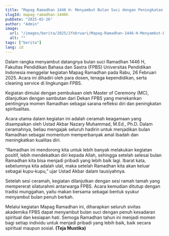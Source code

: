 ```yaml
---
title: "Mapag Ramadhan 1446 H: Menyambut Bulan Suci dengan Peningkatan Spiritualitas"
slugId: mapag-ramadhan-1446h
pubDate: "2025-02-26"
author: "Admin"
image:
  url: "/images/berita/2025/2februari/Mapag-Ramadhan-1446-H-Menyambut-Bulan-Suci-dengan-Peningkatan-Spiritualitas-2-1024x576.webp"
  alt: ""
tags: ["berita"]
lang: id
---
```


Dalam rangka menyambut datangnya bulan suci Ramadhan 1446 H, Fakultas Pendidikan Bahasa dan Sastra (FPBS) Universitas Pendidikan Indonesia menggelar kegiatan Mapag Ramadhan pada Rabu, 26 Februari 2025. Acara ini dihadiri oleh para dosen, tenaga kependidikan, serta cleaning service di lingkungan FPBS.

Kegiatan dimulai dengan pembukaan oleh Master of Ceremony (MC), dilanjutkan dengan sambutan dari Dekan FPBS yang menekankan pentingnya momen Ramadhan sebagai sarana refleksi diri dan peningkatan spiritualitas.

Acara utama dalam kegiatan ini adalah ceramah keagamaan yang disampaikan oleh Ustad Akbar Nazary Muhammad, M.Ed., Ph.D. Dalam ceramahnya, beliau mengajak seluruh hadirin untuk menjadikan bulan Ramadhan sebagai momentum memperbanyak amal ibadah dan meningkatkan kualitas diri.

“Ramadhan ini mendorong kita untuk lebih banyak melakukan kegiatan positif, lebih mendekatkan diri kepada Allah, sehingga setelah selesai bulan Ramadhan kita bisa menjadi pribadi yang lebih baik lagi. Ibarat kata, sebelumnya kita adalah ulat, maka setelah Ramadhan kita akan keluar sebagai kupu-kupu,” ujar Ustad Akbar dalam tausiyahnya.

Setelah sesi ceramah, kegiatan dilanjutkan dengan sesi ramah tamah yang mempererat silaturahmi antarwarga FPBS. Acara kemudian ditutup dengan tradisi munggahan, yaitu makan bersama sebagai bentuk syukur menyambut bulan penuh berkah.

Melalui kegiatan Mapag Ramadhan ini, diharapkan seluruh sivitas akademika FPBS dapat menyambut bulan suci dengan penuh kesadaran spiritual dan kesiapan hati. Semoga Ramadhan tahun ini menjadi momen bagi setiap individu untuk menjadi pribadi yang lebih baik, baik secara spiritual maupun sosial. **(Teja Mustika)**